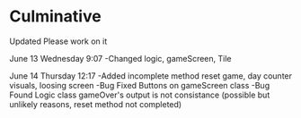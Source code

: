 # Culminative
Updated
Please work on it

June 13 Wednesday 9:07
-Changed logic, gameScreen, Tile

June 14 Thursday 12:17
-Added incomplete method reset game, day counter visuals, loosing screen
-Bug Fixed Buttons on gameScreen class
-Bug Found Logic class gameOver's output is not consistance (possible but unlikely reasons, reset method not completed)
